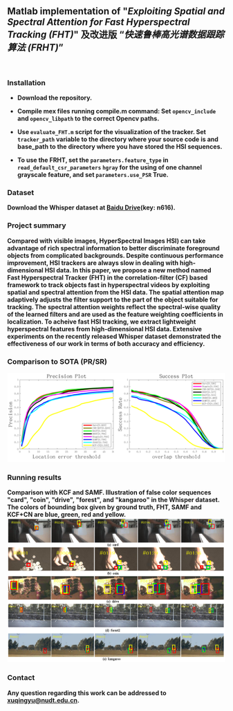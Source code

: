 ## Matlab implementation of "*Exploiting Spatial and Spectral Attention for Fast Hyperspectral Tracking (FHT)*" 及改进版 “*快速鲁棒高光谱数据跟踪算法 (FRHT)*”
<br>

### Installation
* **Download the repository.**
* **Compile mex files running compile.m command: Set `opencv_include` and `opencv_libpath` to the correct Opencv paths.**

* **Use `evaluate_FHT.m` script for the visualization of the tracker. Set `tracker_path` variable to the directory where your source code is and base_path to the directory where you have stored the HSI sequences.**
* **To use the FRHT, set the `parameters.feature_type` in `read_default_csr_parameters` `hgray` for the using of one channel grayscale feature, and set `parameters.use_PSR` True.**


### Dataset
**Download the Whisper dataset at [Baidu Drive](https://pan.baidu.com/share/init?surl=FY2L6L9SDKw-V-bUkuosSA)(key: n616).**

    
### Project summary
**Compared with visible images, HyperSpectral Images HSI) can take advantage of rich spectral information to better discriminate foreground objects from complicated backgrounds. Despite continuous performance improvement, HSI trackers are always slow in dealing with high-dimensional HSI data. In this paper, we propose a new method named Fast Hyperspectral Tracker (FHT) in the correlation-filter (CF) based framework to track objects fast in hyperspectral videos by exploiting spatial and spectral attention from the HSI data.  The spatial attention map adaptively adjusts the filter support to the part of the object suitable for tracking. The spectral attention weights reflect the spectral-wise quality of the learned filters and are used as the feature weighting coefficients in localization. To acheive fast HSI tracking, we extract lightweight hyperspectral features from high-dimensional HSI data. Extensive experiments on the recently released Whisper dataset demonstrated the effectiveness of our work in terms of both accuracy and efficiency.**

### Comparison to SOTA (PR/SR)
![](https://github.com/xuqingyu26/FHT/blob/main/images/RGBPRSR.png)

### Running results
**Comparison with KCF and SAMF. Illustration of false color sequences "card", "coin", "drive", "forest", and "kangaroo" in the Whisper dataset. The colors of bounding box given by ground truth, FHT, SAMF and KCF+CN are blue, green, red and yellow.**
![image](https://github.com/xuqingyu26/FHT/blob/main/images/quality.png)



### Contact
**Any question regarding this work can be addressed to [xuqingyu@nudt.edu.cn](xuqingyu@nudt.edu.cn).**

